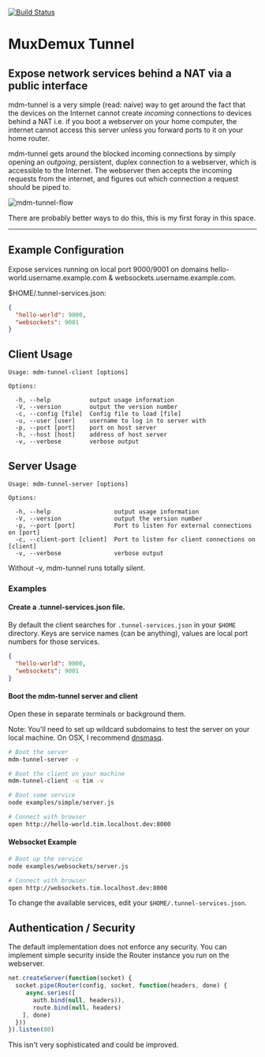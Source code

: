 [![Build Status](https://travis-ci.org/timoxley/mdm-tunnel.png?branch=master)](https://travis-ci.org/timoxley/mdm-tunnel)

# MuxDemux Tunnel

## Expose network services behind a NAT via a public interface

mdm-tunnel is a very simple (read: naive) way to get around the fact that the devices
on the Internet cannot create *incoming* connections to devices behind a
NAT i.e. if you boot a webserver on your home computer, the internet
cannot access this server unless you forward ports to it on your home router. 

mdm-tunnel gets around the blocked incoming connections by simply opening an *outgoing*, persistent, duplex connection to a
webserver,
which is accessible to the Internet. The webserver then accepts the incoming requests from the internet,
and figures out which connection a request should be piped
to.

![mdm-tunnel-flow](https://f.cloud.github.com/assets/43438/610762/8d1922a8-cdbe-11e2-9447-6117044fd0b1.png)

There are probably better ways to do this, this is my first foray in
this space.

----

## Example Configuration

Expose services running on local port 9000/9001 on domains
hello-world.username.example.com & websockets.username.example.com.

$HOME/.tunnel-services.json:

```json
{
  "hello-world": 9000,
  "websockets": 9001
}
```

## Client Usage

```
Usage: mdm-tunnel-client [options]

Options:

  -h, --help           output usage information
  -V, --version        output the version number
  -c, --config [file]  Config file to load [file]
  -u, --user [user]    username to log in to server with
  -p, --port [port]    port on host server
  -h, --host [host]    address of host server
  -v, --verbose        verbose output
```

## Server Usage
```
Usage: mdm-tunnel-server [options]

Options:

  -h, --help                  output usage information
  -V, --version               output the version number
  -p, --port [port]           Port to listen for external connections on [port]
  -c, --client-port [client]  Port to listen for client connections on [client]
  -v, --verbose               verbose output
```

Without -v, mdm-tunnel runs totally silent.

### Examples


#### Create a .tunnel-services.json file.

By default the client searches for `.tunnel-services.json` in your
`$HOME` directory. Keys are service names (can be anything), values are
local port numbers for those services.

```json
{
  "hello-world": 9000,
  "websockets": 9001
}
````
#### Boot the mdm-tunnel server and client

Open these in separate terminals or background them.

Note: You'll need to set up wildcard subdomains to test the server on your local
machine. On OSX, I recommend
[dnsmasq](www.echoditto.com/blog/never-touch-your-local-etchosts-file-os-x-again).

```sh
# Boot the server
mdm-tunnel-server -v

# Boot the client on your machine
mdm-tunnel-client -u tim -v

# Boot some service
node examples/simple/server.js

# Connect with browser
open http://hello-world.tim.localhost.dev:8000
```

#### Websocket Example

```sh
# Boot up the service
node examples/websockets/server.js

# Connect with browser
open http://websockets.tim.localhost.dev:8000

```
To change the available services, edit your
`$HOME/.tunnel-services.json`.

## Authentication / Security

The default implementation does not enforce any security. You can implement simple security inside the
Router instance you run on the webserver.

```js
net.createServer(function(socket) {
  socket.pipe(Router(config, socket, function(headers, done) {
     async.series([
       auth.bind(null, headers)),
       route.bind(null, headers)
    ], done)
  }))
}).listen(80)
```

This isn't very sophisticated and could be improved.
